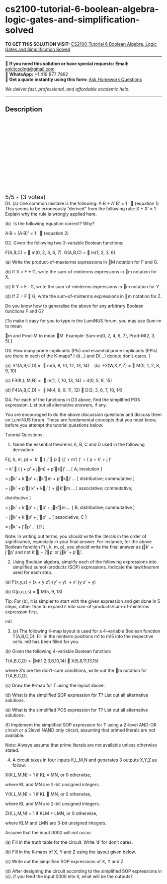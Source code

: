 # cs2100-tutorial-6-boolean-algebra-logic-gates-and-simplification-solved
**TO GET THIS SOLUTION VISIT:** [CS2100-Tutorial 6 Boolean Algebra, Logic Gates and Simplification Solved](https://www.ankitcodinghub.com/product/cs2100-tutorial-6-boolean-algebra-logic-gates-and-simplification-solved/)


---

📩 **If you need this solution or have special requests:** **Email:** ankitcoding@gmail.com  
📱 **WhatsApp:** +1 419 877 7882  
📄 **Get a quote instantly using this form:** [Ask Homework Questions](https://www.ankitcodinghub.com/services/ask-homework-questions/)

*We deliver fast, professional, and affordable academic help.*

---

<h2>Description</h2>



<div class="kk-star-ratings kksr-auto kksr-align-center kksr-valign-top" data-payload="{&quot;align&quot;:&quot;center&quot;,&quot;id&quot;:&quot;81335&quot;,&quot;slug&quot;:&quot;default&quot;,&quot;valign&quot;:&quot;top&quot;,&quot;ignore&quot;:&quot;&quot;,&quot;reference&quot;:&quot;auto&quot;,&quot;class&quot;:&quot;&quot;,&quot;count&quot;:&quot;3&quot;,&quot;legendonly&quot;:&quot;&quot;,&quot;readonly&quot;:&quot;&quot;,&quot;score&quot;:&quot;5&quot;,&quot;starsonly&quot;:&quot;&quot;,&quot;best&quot;:&quot;5&quot;,&quot;gap&quot;:&quot;4&quot;,&quot;greet&quot;:&quot;Rate this product&quot;,&quot;legend&quot;:&quot;5\/5 - (3 votes)&quot;,&quot;size&quot;:&quot;24&quot;,&quot;title&quot;:&quot;CS2100-Tutorial 6 Boolean Algebra, Logic Gates and Simplification Solved&quot;,&quot;width&quot;:&quot;138&quot;,&quot;_legend&quot;:&quot;{score}\/{best} - ({count} {votes})&quot;,&quot;font_factor&quot;:&quot;1.25&quot;}">

<div class="kksr-stars">

<div class="kksr-stars-inactive">
            <div class="kksr-star" data-star="1" style="padding-right: 4px">


<div class="kksr-icon" style="width: 24px; height: 24px;"></div>
        </div>
            <div class="kksr-star" data-star="2" style="padding-right: 4px">


<div class="kksr-icon" style="width: 24px; height: 24px;"></div>
        </div>
            <div class="kksr-star" data-star="3" style="padding-right: 4px">


<div class="kksr-icon" style="width: 24px; height: 24px;"></div>
        </div>
            <div class="kksr-star" data-star="4" style="padding-right: 4px">


<div class="kksr-icon" style="width: 24px; height: 24px;"></div>
        </div>
            <div class="kksr-star" data-star="5" style="padding-right: 4px">


<div class="kksr-icon" style="width: 24px; height: 24px;"></div>
        </div>
    </div>

<div class="kksr-stars-active" style="width: 138px;">
            <div class="kksr-star" style="padding-right: 4px">


<div class="kksr-icon" style="width: 24px; height: 24px;"></div>
        </div>
            <div class="kksr-star" style="padding-right: 4px">


<div class="kksr-icon" style="width: 24px; height: 24px;"></div>
        </div>
            <div class="kksr-star" style="padding-right: 4px">


<div class="kksr-icon" style="width: 24px; height: 24px;"></div>
        </div>
            <div class="kksr-star" style="padding-right: 4px">


<div class="kksr-icon" style="width: 24px; height: 24px;"></div>
        </div>
            <div class="kksr-star" style="padding-right: 4px">


<div class="kksr-icon" style="width: 24px; height: 24px;"></div>
        </div>
    </div>
</div>


<div class="kksr-legend" style="font-size: 19.2px;">
            5/5 - (3 votes)    </div>
    </div>
D1. (a) One common mistake is the following: A∙B + A’∙B’ = 1&nbsp; &nbsp; (equation 1)&nbsp; This seems to be erroneously “derived” from the following rule: X + X’ = 1&nbsp; Explain why the rule is wrongly applied here.

(b)&nbsp; Is the following equation correct? Why?

A∙B + (A∙B)’ = 1&nbsp; &nbsp; (equation 2)

D2. Given the following two 3-variable Boolean functions:

F(A,B,C) =  m(0, 2, 4, 6, 7)&nbsp; G(A,B,C) =  m(1, 2, 3, 6)

(a) Write the product-of-maxterms expressions in M notation for F and G.

(b) If X = F + G, write the sum-of-minterms expressions in m notation for X.

(c) If Y = F ∙ G, write the sum-of-minterms expressions in m notation for Y.

(d) If Z = F  G, write the sum-of-minterms expressions in m notation for Z.

Do you know how to generalise the above for any arbitrary Boolean functions F and G?

[To make it easy for you to type in the LumiNUS forum, you may use Sum-m to mean

m and Prod-M to mean M. Example: Sum-m(0, 2, 4, 6, 7), Prod-M(2, 3, 5).]

D3. How many prime implicants (PIs) and essential prime implicants (EPIs) are there in each of the K-maps? [ d(…) and D(…) denote don’t-cares. ]

(a)&nbsp; F1(A,B,C,D) =&nbsp;  m(5, 8, 10, 12, 13, 14)&nbsp; &nbsp; (b)&nbsp; F2(W,X,Y,Z) =  M(0, 1, 2, 8, 9, 10)

(c) F3(K,L,M,N) =&nbsp;  m(1, 7, 10, 13, 14) + d(0, 5, 8, 15)

(d) F4(A,B,C,D) =&nbsp;  M(4, 8, 9, 11, 12)  D(2, 3, 6, 7, 10, 14)

D4. For each of the functions in D3 above, find the simplified POS expression. List out all alternative answers, if any.

You are encouraged to do the above discussion questions and discuss them on LumiNUS forum. These are fundamental concepts that you must know, before you attempt the tutorial questions below.

Tutorial Questions:

1. Name the essential theorems A, B, C and D used in the following derivation:

F(j, k, m, p) =&nbsp; k’  ( j’  p  (j’ + m’) )’ + ( p + k’ + j )’

= k’  ( j + p’ + jm) + p’kj’ … [ A; involution ]

= jk’ + k’p’ + jk’m + p’kj’ … [ distributive; commutative ]

= jk’ + p’( k’ + kj’ ) + jk’m … [ associative; commutative;

distributive ]

= jk’ + k’p’ + j’p’ + jk’m … [ B; distributive; commutative ]

= jk’ + k’p’ + j’p’ … [ associative; C ]

= jk’ + j’p’ … [D ]

Note: In writing out terms, you should write the literals in the order of significance, especially in your final answer. For instance, for the above Boolean function F(j, k, m, p), you should write the final answer as jk’ + j’p’ and not k’j + j’p’ or jk’ + p’j’.

2. Using Boolean algebra, simplify each of the following expressions into simplified sumof-products (SOP) expressions. Indicate the law/theorem used for each step.

(a) F(x,y,z) = (x + y∙z’)∙(y’ + y)&nbsp; + x’∙(y∙z’ + y)

(b) G(p,q,r,s) =  M(5, 9, 13)

Tip: For (b), it is simpler to start with the given expression and get done in 5 steps, rather than to expand it into sum-of-products/sum-of-minterms expression first.

m0

3. (a) The following K-map layout is used for a 4-variable Boolean function T(A,B,C,D). Fill in the minterm positions m1 to m15 into the respective cells. m0 has been filled for you.

(b) Given the following 4-variable Boolean function:

T(A,B,C,D) = M(1,2,3,6,10,14)  X(5,8,11,13,15)

where X’s are the don’t-care conditions, write out the m notation for T(A,B,C,D).

(c) Draw the K-map for T using the layout above.

(d) What is the simplified SOP expression for T? List out all alternative solutions.

(e) What is the simplified POS expression for T? List out all alternative solutions.

(f) Implement the simplified SOP expression for T using a 2-level AND-OR circuit or a 2level NAND only circuit, assuming that primed literals are not available.

Note: Always assume that prime literals are not available unless otherwise stated.

4. A circuit takes in four inputs K,L,M,N and generates 3 outputs X,Y,Z as follow:

X(K,L,M,N) = 1 if KL = MN, or 0 otherwise,

where KL and MN are 2-bit unsigned integers.

Y(K,L,M,N) = 1 if KL  MN, or 0 otherwise,

where KL and MN are 2-bit unsigned integers.

Z(K,L,M,N) = 1 if KLM &lt; LMN, or 0 otherwise,

where KLM and LMN are 3-bit unsigned integers.

Assume that the input 0000 will not occur.

(a) Fill in the truth table for the circuit. Write ‘d’ for don’t cares.

(b) Fill in the K-maps of X, Y and Z using the layout given below.

(c) Write out the simplified SOP expressions of X, Y and Z.

(d) After designing the circuit according to the simplified SOP expressions in (c), if you feed the input 0000 into it, what will be the outputs?

&nbsp;
